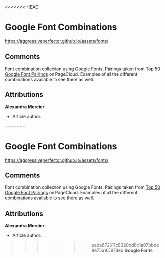 <<<<<<< HEAD
# Google Font Combinations

https://aggressiveperfector.github.io/assets/fonts/

## Comments
Font combination collection using Google Fonts. Pairings taken from [Top 50 Google Font Pairings](https://www.pagecloud.com/blog/best-google-fonts-pairings) on PageCloud. Examples of all the different combinations available to see there as well.

## Attributions
**Alexandra Mercier**
- Article author.

=======
# Google Font Combinations

https://aggressiveperfector.github.io/assets/fonts/

## Comments
Font combination collection using Google Fonts. Pairings taken from [Top 50 Google Font Pairings](https://www.pagecloud.com/blog/best-google-fonts-pairings) on PageCloud. Examples of all the different combinations available to see there as well.

## Attributions
**Alexandra Mercier**
- Article author.

>>>>>>> eaba672811c8320cd8c1a07bbde9e75a16797deb
**Google Fonts**